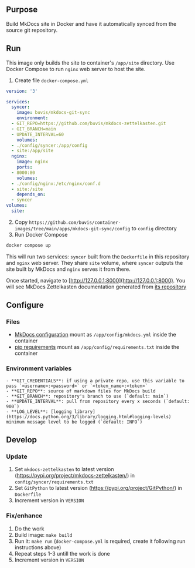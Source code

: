 ## Purpose

Build MkDocs site in Docker and have it automatically synced from the source git repository.

## Run

This image only builds the site to container's `/app/site` directory. Use Docker Compose to run `nginx` web server to host the site.

1. Create file `docker-compose.yml`

  ``` yaml
  version: '3'

  services:
    syncer:
      image: buvis/mkdocs-git-sync
      environment:
    - GIT_REPO=https://github.com/buvis/mkdocs-zettelkasten.git
    - GIT_BRANCH=main
    - UPDATE_INTERVAL=60
      volumes:
    - ./config/syncer:/app/config
    - site:/app/site
    nginx:
      image: nginx
      ports:
    - 8000:80
      volumes:
    - ./config/nginx:/etc/nginx/conf.d
    - site:/site
      depends_on:
    - syncer
  volumes:
    site:
```

2. Copy `https://github.com/buvis/container-images/tree/main/apps/mkdocs-git-sync/config` to `config` directory
3. Run Docker Compose

  ``` bash
  docker compose up
  ```

This will run two services: `syncer` built from the `Dockerfile` in this repository and `nginx` web server. They share `site` volume, where `syncer` outputs the site built by MkDocs and `nginx` serves it from there.

Once started, navigate to [http://127.0.0.1:8000](http://127.0.0.1:8000). You will see MkDocs Zettelkasten documentation generated from [its repository](https://github.com/buvis/mkdocs-zettelkasten)

## Configure

### Files

- [MkDocs configuration](https://www.mkdocs.org/user-guide/configuration/) mount as `/app/config/mkdocs.yml` inside the container
- [pip requirements](https://pip.pypa.io/en/latest/reference/requirements-file-format/) mount as `/app/config/requirements.txt` inside the container

### Environment variables

    - **GIT_CREDENTIALS**: if using a private repo, use this variable to pass `<username>:<password>` or `<token_name>:<token>`
    - **GIT_REPO**: source of markdown files for MkDocs build
    - **GIT_BRANCH**: repository's branch to use (`default: main`)
    - **UPDATE_INTERVAL**: pull from repository every x seconds (`default: 900`)
    - **LOG_LEVEL**: [logging library](https://docs.python.org/3/library/logging.html#logging-levels) minimum message level to be logged (`default: INFO`)

## Develop

### Update

1. Set `mkdocs-zettelkasten` to latest version (<https://pypi.org/project/mkdocs-zettelkasten/>) in `config/syncer/requirements.txt`
2. Set `GitPython` to latest version (<https://pypi.org/project/GitPython/>) in `Dockerfile`
3. Increment version in `VERSION`

### Fix/enhance

1. Do the work
2. Build image: `make build`
3. Run it: `make run` (`docker-compose.yml` is required, create it following run instructions above)
4. Repeat steps 1-3 untill the work is done
5. Increment version in `VERSION`

